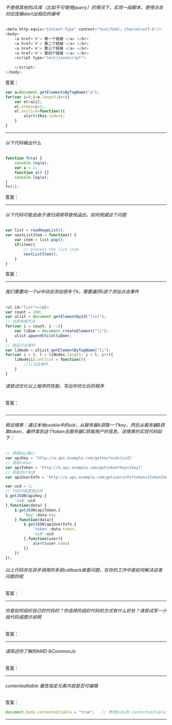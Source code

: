 

###### 不使用其他的JS库（比如不可使用jquery）的情况下，实现一段脚本，使得点击对应连接alert出相应的编号

```javascript
<meta http-equiv="Content-Type" content="text/html; charset=utf-8"/>
<body>
    <a href='#'> 第一个链接 </a> </br>
    <a href='#'> 第二个链接 </a> </br>
    <a href='#'> 第三个链接 </a> </br>
    <a href='#'> 第四个链接 </a> </br>
    <script type="text/javascript">
    	
    </script>
</body>
```

答案：

```javascript
var a=document.getElementsByTagName("a");
for(var i=0;i<a.length;i++){
    var el=a[i];
    el.index=i+1;
    el.onclick=function(){
        alert(this.index);
    }
}
```

------



###### 以下代码输出什么

```javascript
function fn(a) {
    console.log(a);
    var a = 2;
    function a() {}
    console.log(a);
}
fn(1);
```

答案：



------

###### 以下代码可能会由于递归调用导致栈溢出，如何规避这个问题

```javascript
var list = readHugeList();
var nextListItem = function() {
    var item = list.pop();
    if(item){
        // process the list item
        nextListItem();
    }
}
```

答案：



------

###### 我们需要向一个ul中动态添加很多个li，需要遍历li逐个添加点击事件

```javascript
<ul id="list"></ul>
var count = 100;
var ulist = document.getElementById("list");
// 动态构建节点
for(var i = count; i--;){
    var liDom = document.createElement("li");
    ulist.appendChild(liDom);
}
// 绑定点击事件
var liNode = ulList.getElementByTagName("li");
for(var i = 0, l = liNodes.length; i < l; i++){
    liNode[i].onClick = function(){
        //li点击事件
    }
}
```

###### 请尝试优化以上程序的性能，写出你优化后的程序

答案：

```javascript

```

------

###### 假设情景：通过本地cookie中的uid，从服务器A获取一个key，然后从服务器B获取token，最终拿到这个token去服务器C获取用户的信息，该情景的实现代码如下：

```javascript
// 获取key接口
var apiKey = 'http://a.api.example.com/getkey?uid={uid}'
// 获取token
var apiToken = 'http://b.api.example.com/gettoken?key={key}'
// 获取用户信息
var apiUserInfo = 'http://a.api.example.com/getuserinfo?token={token}&uid={uid}'

var uid = 1;
// 代码可能就是这样
$.getJSON(apiKey,{
    'uid':uid
},function(data) {
    $.getJSON(apiToken,{
        'key':data.key
    },function(data){
        $.getJSON(apiUserInfo,{
            'token':data.token,
            'uid':uid
        },function(user){
            alert(user.name)
        })
    })
});
```

###### 以上代码存在异步调用的多层callback嵌套问题，在你的工作中是如何解决这类问题的呢

答案：



------

###### 你是如何组织自己的代码的？你选择的组织代码的方式有什么好处？请尝试写一小段代码或图示说明

答案：



------

###### 请简述你了解的AMD与CommonJs

答案：



------

###### contenteditable 属性指定元素内容是否可编辑

答案：

```javascript
document.body.contenteditable = "true";   // 修改body的 contenteditable 属性为可编辑，body内所有元素都可以编辑
```

------

